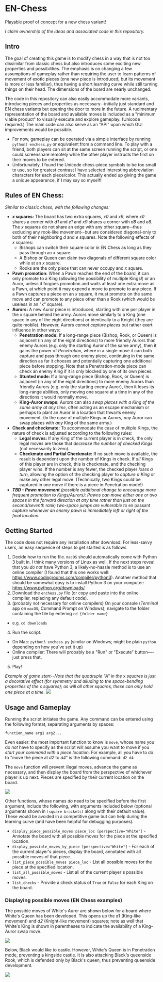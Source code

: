 # EN-Chess
Playable proof of concept for a new chess variant!

_I claim ownership of the ideas and associated code in this repository._

## Intro
The goal of creating this game is to modify chess in a way that is not too dissimilar from classic chess but also introduces some exciting new properties and possibilities. The emphasis is on changing a few assumptions of gameplay rather than requiring the user to learn patterns of movement of exotic pieces (one new piece is introduced, but its movement is more or less familiar), thus having a short learning curve while still turning things on their head. The dimensions of the board are nearly unchanged.

The code in this repository can also easily accommodate more variants, introducing pieces and properties as necessary--initially just standard and EN chess variants but opening the door to more in the future. A rudimentary representation of the board and available moves is included as a "minimum viable product" to visually execute and explore gameplay. (Unicode required.) The main code can also serve as an "API" upon which GUI improvements would be possible.
  * For now, gameplay can be operated via a simple interface by running `python3 enchess.py` or equivalent from a command line. To play with a friend, both players can sit at the same screen running the script, or one could screenshare remotely while the other player instructs the first on their moves to be entered.
  * Unfortunately, I found the Unicode chess-piece symbols to be too small to use, so for greatest contrast I have selected interesting abbreviation characters for each piece/color. This actually ended up giving the game a unique appearance, if I may say so myself!

## Rules of EN Chess:
_Similar to classic chess, with the following changes:_
* **_x_ squares:** The board has two extra squares, _x0_ and _x9_, where _x0_ shares a corner with _d1_ and _e1_ and _x9_ shares a corner with _d8_ and _e8_. The _x_ squares do not share an edge with any other square--thus excluding any rook-like movement--but are considered diagonal-only to both of their neighboring _d_ and _e_ squares. Note the following effects of _x_ squares:
  * Bishops can switch their square color in EN Chess as long as they pass through an _x_ square
  * A Bishop or Queen can claim two diagonals of different square color while at an _x_ square.
  * Rooks are the only piece that can never occupy and _x_ square.
* **Pawn promotion:** When a Pawn reaches the end of the board, it can only promote to a King (allowing the possibility of multiple Kings!) or an Auror, unless it forgoes promotion and waits at least one extra move as a Pawn, at which point it may expend a move to promote to any piece. If a Pawn captures a piece on an _x_ square, it must promote on the same move and can promote to any piece other than a Rook (which would be useless in an "x" square).
* **Aurors:** A new _Auror_ piece is introduced, starting with one per player in the _x_ square behind the army. Aurors move similarly to a King (one space in any of the eight directions) or identically to a Knight (they are quite mobile). However, Aurors _cannot capture pieces_ but rather exert influence in other ways:
  * **Penetration mode:** If a long-range piece (Bishop, Rook, or Queen) is adjacent (in any of the eight directions) to more friendly Aurors than enemy Aurors (e.g. only the starting Auror of the same army), then it gains the power of _Penetration_, where in a single move it can both capture and pass through one enemy piece, continuing in the same direction as far it chooses and potentially capturing one additional piece before stopping. Note that a Penetration-mode piece can check an enemy King if it is only blocked by one of its own pieces.
  * **Stunted mode:** If a long-range piece (Bishop, Rook, or Queen) is adjacent (in any of the eight directions) to more enemy Aurors than friendly Aurors (e.g. only the starting enemy Auror), then it loses its long-range abilities, only moving one square at a time in any of the directions it would normally move.
  * **King-Auror swaps:** Aurors can also _swap places with a King of the same army at any time_, often acting as an escape mechanism or perhaps to plant an Auror in a location that thwarts enemy movement. (In the case of multiple Kings or Aurors, _any_ Auror can swap places with _any_ King of the same army.)
* **Check and checkmate:** To accommodate the case of multiple Kings, the nature of check is adjusted according to the following rules:
  * **Legal moves:** If any King of the current player is in check, the only legal moves are those that _decrease the number of checked Kings_ (not necessarily to zero).
  * **Checkmate and Partial Checkmate:** If no such move is available, the result is dependent upon the number of Kings in check. If _all_ Kings of this player are in check, this is checkmate, and the checking player wins. If the number is any fewer, the checked player _loses a turn_, allowing the option of the checking player to _capture a King_ or make any other legal move. (Technically, two Kings could be captured in one move if there is a piece in Penetration mode!)
* _**TBD - Pawn movement** (possible additional change to encourage more frequent promotion to Kings/Aurors): Pawns can move either one or two spaces in the forward direction at any time rather than just on the second/seventh rank; two-space jumps are vulnerable to_ en passant _capture whenever an enemy pawn is immediately left or right of the final location._

## Getting Started
The code does not require any installation after download. For less-savvy users, an easy sequence of steps to get started is as follows.

1. Decide how to run the file. `macOS` should automatically come with Python 3 built in. I think many versions of Linux as well. If the next steps reveal that you _do not_ have Python 3, a likely-no-hassle method is to use an online compiler (I found that this one works well: https://www.codingrooms.com/compiler/python3). Another method that should be somewhat easy is to install Python 3 on your computer: https://www.python.org/downloads/
2. Download the `enchess.py` file (or copy and paste into the online compiler, replacing any default code).
3. (probably not necessary for online compilers) On your console (_Terminal_ app on `macOS`; Command Prompt on Windows), navigate to the folder containing the file by entering `cd {folder name}`
  * e.g. `cd downloads`
4. Run the script.
  * On Mac: `python3 enchess.py` (similar on Windows; might be plain `python` depending on how you've set it up)
  * Online compiler: There will probably be a "Run" or "Execute" button—-just press that.
5. Play!

_Example of game start--Note that the quadruple "A" in the_ x _squares is just a decorative effect (for symmetry and alluding to the space-bending properties of the_ x _squares); as will all other squares, these can only hold one piece at a time._
![](en-chess-game-start.jpg)

## Usage and Gameplay
Running the script initiates the game. Any command can be entered using the following format, separating arguments by spaces:
```
function_name arg1 arg2...
```

Even easier: the most important function to know is `move`, whose name you do _not_ have to specify as the script will assume you want to move if you _start your command with a piece location_. For example, all you have to do to "move the piece at _d2_ to _d4_" is the following command: `d2 d4`

The `move` function will prevent illegal moves, advance the game as necessary, and then display the board from the perspective of whichever player is up next. Pieces are specified by their current location on the board.

![](en-chess-first-move.jpg)

Other functions, whose names _do_ need to be specified before the first argument, include the following, with arguments included below (optional arguments shown in `[square brackets]` along with their default value). These would be avoided in a competitive game but can help during the learning curve (and have been helpful for debugging purposes).
* `display_piece_possible_moves piece_loc [perspective="White"]` - Annotate the board with all possible moves for the piece at the specified location.
* `display_possible_moves_by_piece [perspective="White"]` - For each of the current player's pieces, display the board, annotated with all possible moves of that piece.
* `list_piece_possible_moves piece_loc` - List all possible moves for the piece at the specified location.
* `list_all_possible_moves` - List all of the current player's possible moves.
* `list_checks` - Provide a check status of `True` or `False` for each King on the board.

### Displaying possible moves (EN Chess examples)
The possible moves of White's Auror are shown below for a board where White's Queen has been developed. This opens up the _d1_ (King-like movement) and _d2_ (Knight-like movement) squares; note as well that White's King is shown in parentheses to indicate the availability of a King-Auror swap move.

![](en-chess-auror-possible-moves.jpg)

Below, Black would like to castle. However, White's Queen is in Penetration mode, preventing a kingside castle. It is also attacking Black's queenside Rook, which is defended only by Black's queen, thus preventing queenside development.

![](en-chess-queen-penetration)
